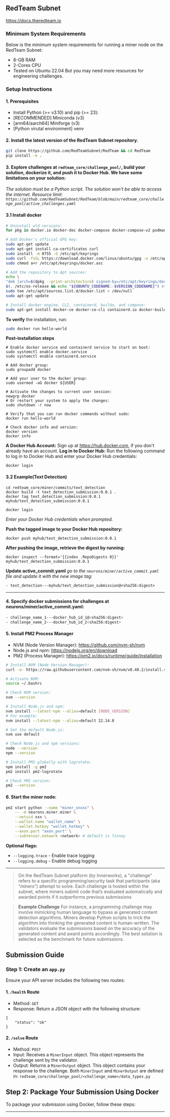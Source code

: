 ## RedTeam Subnet
https://docs.theredteam.io

### Minimum System Requirements
Below is the minimum system requirements for running a miner node on the RedTeam Subnet:

- 8-GB RAM
- 2-Cores CPU
- Tested on Ubuntu 22.04
But you may need more resources for engineering challenges.

### Setup Instructions
#### 1. Prerequisites
- Install Python (>= v3.10) and pip (>= 23):
- [RECOMMENDED] Miniconda (v3)
- [arm64/aarch64] Miniforge (v3)
- [Python virutal environment] venv

#### 2. Install the latest version of the RedTeam Subnet repository.
``` bash
git clone https://github.com/RedTeamSubnet/RedTeam && cd RedTeam
pip install -e .
```
#### 3. Explore challenges at `redteam_core/challenge_pool/`, build your solution, dockerize it, and push it to Docker Hub. We have some limitations on your solution:

*The solution must be a Python script.*
*The solution won't be able to access the internet.*
*Resource limit: `https://github.com/RedTeamSubnet/RedTeam/blob/main/redteam_core/challenge_pool/active_challenges.yaml`*

#### 3.1 Install docker
``` bash
# Uninstall old versions:
for pkg in docker.io docker-doc docker-compose docker-compose-v2 podman-docker containerd runc; do sudo apt-get remove $pkg; done

# Add Docker's official GPG key:
sudo apt-get update
sudo apt-get install ca-certificates curl
sudo install -m 0755 -d /etc/apt/keyrings
sudo curl -fsSL https://download.docker.com/linux/ubuntu/gpg -o /etc/apt/keyrings/docker.asc
sudo chmod a+r /etc/apt/keyrings/docker.asc

# Add the repository to Apt sources:
echo \
"deb [arch=$(dpkg --print-architecture) signed-by=/etc/apt/keyrings/docker.asc] https://download.docker.com/linux/ubuntu \
$(. /etc/os-release && echo "${UBUNTU_CODENAME:-$VERSION_CODENAME}") stable" | \
sudo tee /etc/apt/sources.list.d/docker.list > /dev/null
sudo apt-get update

# Install docker engine, CLI, containerd, buildx, and compose:
sudo apt-get install docker-ce docker-ce-cli containerd.io docker-buildx-plugin docker-compose-plugin
```


**To verify** the installation, run:
``` bash
sudo docker run hello-world
```

**Post-installation steps**
```
# Enable docker service and containerd service to start on boot:
sudo systemctl enable docker.service
sudo systemctl enable containerd.service

# Add docker group:
sudo groupadd docker

# Add your user to the docker group:
sudo usermod -aG docker ${USER}

# Activate the changes to current user session:
newgrp docker
# Or restart your system to apply the changes:
sudo shutdown -r now

# Verify that you can run docker commands without sudo:
docker run hello-world

# Check docker info and version:
docker version
docker info
```

**A Docker Hub Account:**
Sign up at https://hub.docker.com, if you don't already have an account.
**Log in to Docker Hub:**
Run the following command to log in to Docker Hub and enter your Docker Hub credentials:
```
docker login
```


#### 3.2 Example(Text Detection)
```
cd redteam_core/miner/commits/text_detection
docker build -t text_detection_submission:0.0.1 .
docker tag text_detection_submission:0.0.1 myhub/text_detection_submission:0.0.1
```


```
docker login
```
*Enter your Docker Hub credentials when prompted.*

**Push the tagged image to your Docker Hub repository:**
```
docker push myhub/text_detection_submission:0.0.1
```

**After pushing the image, retrieve the digest by running:**
```
docker inspect --format='{{index .RepoDigests 0}}' myhub/text_detection_submission:0.0.1
```

**Update active_commit.yaml**
*go to the `neurons/miner/active_commit.yaml` file and update it with the new image tag:*
```
- text_detection---myhub/text_detection_submission@<sha256:digest>
```






---











#### 4. Specify docker submissions for challenges at neurons/miner/active_commit.yaml:

``` bash
- challenge_name_1---docker_hub_id_1@<sha256:digest>
- challenge_name_2---docker_hub_id_2<sha256:digest>
```

#### 5. Install PM2 Process Manager
- NVM (Node Version Manager): https://github.com/nvm-sh/nvm
- Node.js and npm: https://nodejs.org/en/download
- PM2 (Process Manager): https://pm2.io/docs/runtime/guide/installation

``` bash
# Install NVM (Node Version Manager):
curl -o- https://raw.githubusercontent.com/nvm-sh/nvm/v0.40.2/install.sh | bash

# Activate NVM:
source ~/.bashrc

# Check NVM version:
nvm --version

# Install Node.js and npm:
nvm install --latest-npm --alias=default [NODE_VERSION]
# For example:
nvm install --latest-npm --alias=default 22.14.0

# Set the default Node.js:
nvm use default

# Check Node.js and npm versions:
node --version
npm --version

# Install PM2 globally with logrotate:
npm install -g pm2
pm2 install pm2-logrotate

# Check PM2 version:
pm2 --version
```

#### 6. Start the miner node:
``` bash
pm2 start python --name "miner_snxxx" \
    -- -m neurons.miner.miner \
    --netuid xxx \
    --wallet.name "wallet_name" \
    --wallet.hotkey "wallet_hotkey" \
    --axon.port "axon_port" \
    --subtensor.network <network> # default is finney
```
**Optional flags:**
- `--logging.trace` - Enable trace logging
- `--logging.debug` - Enable debug logging









-------
> On the RedTeam Subnet platform (by Innerworks), a "challenge" refers to a specific programming/security task that participants (aka “miners”) attempt to solve. Each challenge is hosted within the subnet, where miners submit code that’s evaluated automatically and awarded points if it outperforms previous submissions

> **Example Challenge**
> For instance, a programming challenge may involve mimicking human language to bypass ai generated content detection algorithms. Miners develop Python scripts to trick the algorithm into thinking the generated content is human-written. The validators evaluate the submissions based on the accuracy of the generated content and award points accordingly.   The best solution is selected as the benchmark for future submissions.

## Submission Guide
### Step 1: Create an `app.py`
Ensure your API server includes the following two routes:

#### 1. `/health` Route
- Method: `GET`
- Response: Return a JSON object with the following structure:

```
{
    "status": "ok"
}
```

#### 2. `/solve` Route
- Method: `POST`
- Input: Receives a `MinerInput` object. This object represents the challenge sent by the validator.
- Output: Returns a `MinerOutput` object. This object contains your response to the challenge.
Both `MinerInput` and `MinerOutput` are defined in: `redteam_core/challenge_pool/<challenge_name>/data_types.py`

## Step 2: Package Your Submission Using Docker
To package your submission using Docker, follow these steps:




----------


